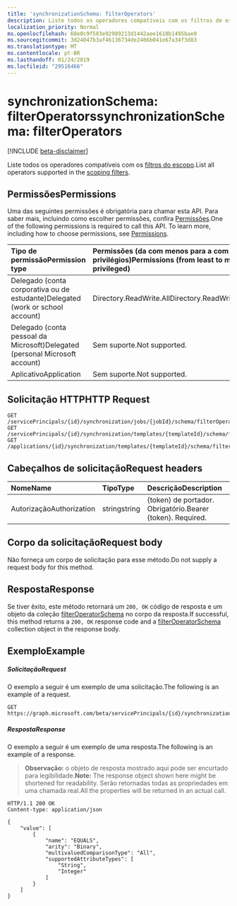 ```yaml
---
title: 'synchronizationSchema: filterOperators'
description: Liste todos os operadores compatíveis com os filtros de escopo.
localization_priority: Normal
ms.openlocfilehash: 68e0c9f583e92989213d1442aee1610b1495bae0
ms.sourcegitcommit: 3d24047b3af46136734de2486b041e67a34f3d83
ms.translationtype: MT
ms.contentlocale: pt-BR
ms.lasthandoff: 01/24/2019
ms.locfileid: "29516466"
---
```

# <a name="synchronizationschema-filteroperators"></a><span data-ttu-id="6d250-103">synchronizationSchema: filterOperators</span><span class="sxs-lookup"><span data-stu-id="6d250-103">synchronizationSchema: filterOperators</span></span>

[!INCLUDE [beta-disclaimer](../../includes/beta-disclaimer.md)]

<span data-ttu-id="6d250-104">Liste todos os operadores compatíveis com os [filtros do escopo](../resources/synchronization-filter.md).</span><span class="sxs-lookup"><span data-stu-id="6d250-104">List all operators supported in the [scoping filters](../resources/synchronization-filter.md).</span></span>

## <a name="permissions"></a><span data-ttu-id="6d250-105">Permissões</span><span class="sxs-lookup"><span data-stu-id="6d250-105">Permissions</span></span>
<span data-ttu-id="6d250-p101">Uma das seguintes permissões é obrigatória para chamar esta API. Para saber mais, incluindo como escolher permissões, confira [Permissões](/graph/permissions-reference).</span><span class="sxs-lookup"><span data-stu-id="6d250-p101">One of the following permissions is required to call this API. To learn more, including how to choose permissions, see [Permissions](/graph/permissions-reference).</span></span>

|<span data-ttu-id="6d250-108">Tipo de permissão</span><span class="sxs-lookup"><span data-stu-id="6d250-108">Permission type</span></span>                        | <span data-ttu-id="6d250-109">Permissões (da com menos para a com mais privilégios)</span><span class="sxs-lookup"><span data-stu-id="6d250-109">Permissions (from least to most privileged)</span></span>              |
|:--------------------------------------|:---------------------------------------------------------|
|<span data-ttu-id="6d250-110">Delegado (conta corporativa ou de estudante)</span><span class="sxs-lookup"><span data-stu-id="6d250-110">Delegated (work or school account)</span></span>     |<span data-ttu-id="6d250-111">Directory.ReadWrite.All</span><span class="sxs-lookup"><span data-stu-id="6d250-111">Directory.ReadWrite.All</span></span>  |
|<span data-ttu-id="6d250-112">Delegado (conta pessoal da Microsoft)</span><span class="sxs-lookup"><span data-stu-id="6d250-112">Delegated (personal Microsoft account)</span></span> |<span data-ttu-id="6d250-113">Sem suporte.</span><span class="sxs-lookup"><span data-stu-id="6d250-113">Not supported.</span></span>|
|<span data-ttu-id="6d250-114">Aplicativo</span><span class="sxs-lookup"><span data-stu-id="6d250-114">Application</span></span>                            |<span data-ttu-id="6d250-115">Sem suporte.</span><span class="sxs-lookup"><span data-stu-id="6d250-115">Not supported.</span></span> | 

## <a name="http-request"></a><span data-ttu-id="6d250-116">Solicitação HTTP</span><span class="sxs-lookup"><span data-stu-id="6d250-116">HTTP Request</span></span>
<!-- { "blockType": "ignored" } -->
```http
GET /servicePrincipals/{id}/synchronization/jobs/{jobId}/schema/filterOperators
GET /servicePrincipals/{id}/synchronization/templates/{templateId}/schema/filterOperators
GET /applications/{id}/synchronization/templates/{templateId}/schema/filterOperators
```

## <a name="request-headers"></a><span data-ttu-id="6d250-117">Cabeçalhos de solicitação</span><span class="sxs-lookup"><span data-stu-id="6d250-117">Request headers</span></span>

| <span data-ttu-id="6d250-118">Nome</span><span class="sxs-lookup"><span data-stu-id="6d250-118">Name</span></span>           | <span data-ttu-id="6d250-119">Tipo</span><span class="sxs-lookup"><span data-stu-id="6d250-119">Type</span></span>    | <span data-ttu-id="6d250-120">Descrição</span><span class="sxs-lookup"><span data-stu-id="6d250-120">Description</span></span>|
|:---------------|:--------|:-----------|
| <span data-ttu-id="6d250-121">Autorização</span><span class="sxs-lookup"><span data-stu-id="6d250-121">Authorization</span></span>  | <span data-ttu-id="6d250-122">string</span><span class="sxs-lookup"><span data-stu-id="6d250-122">string</span></span>  | <span data-ttu-id="6d250-p102">{token} de portador. Obrigatório.</span><span class="sxs-lookup"><span data-stu-id="6d250-p102">Bearer {token}. Required.</span></span> |

## <a name="request-body"></a><span data-ttu-id="6d250-125">Corpo da solicitação</span><span class="sxs-lookup"><span data-stu-id="6d250-125">Request body</span></span>

<span data-ttu-id="6d250-126">Não forneça um corpo de solicitação para esse método.</span><span class="sxs-lookup"><span data-stu-id="6d250-126">Do not supply a request body for this method.</span></span>

## <a name="response"></a><span data-ttu-id="6d250-127">Resposta</span><span class="sxs-lookup"><span data-stu-id="6d250-127">Response</span></span>

<span data-ttu-id="6d250-128">Se tiver êxito, este método retornará um `200, OK` código de resposta e um objeto da coleção [filterOperatorSchema](../resources/synchronization-filteroperatorschema.md) no corpo da resposta.</span><span class="sxs-lookup"><span data-stu-id="6d250-128">If successful, this method returns a `200, OK` response code and a [filterOperatorSchema](../resources/synchronization-filteroperatorschema.md) collection object in the response body.</span></span>

## <a name="example"></a><span data-ttu-id="6d250-129">Exemplo</span><span class="sxs-lookup"><span data-stu-id="6d250-129">Example</span></span>

##### <a name="request"></a><span data-ttu-id="6d250-130">Solicitação</span><span class="sxs-lookup"><span data-stu-id="6d250-130">Request</span></span>
<span data-ttu-id="6d250-131">O exemplo a seguir é um exemplo de uma solicitação.</span><span class="sxs-lookup"><span data-stu-id="6d250-131">The following is an example of a request.</span></span>
<!-- {
  "blockType": "request",
  "name": "synchronizationschema_filteroperators"
}-->
```http
GET https://graph.microsoft.com/beta/servicePrincipals/{id}/synchronization/jobs/{jobId}/schema/filterOperators
```

##### <a name="response"></a><span data-ttu-id="6d250-132">Resposta</span><span class="sxs-lookup"><span data-stu-id="6d250-132">Response</span></span>
<span data-ttu-id="6d250-133">O exemplo a seguir é um exemplo de uma resposta.</span><span class="sxs-lookup"><span data-stu-id="6d250-133">The following is an example of a response.</span></span>

><span data-ttu-id="6d250-134">**Observação:** o objeto de resposta mostrado aqui pode ser encurtado para legibilidade.</span><span class="sxs-lookup"><span data-stu-id="6d250-134">**Note:** The response object shown here might be shortened for readability.</span></span> <span data-ttu-id="6d250-135">Serão retornadas todas as propriedades em uma chamada real.</span><span class="sxs-lookup"><span data-stu-id="6d250-135">All the properties will be returned in an actual call.</span></span>

<!-- {
  "blockType": "response",
  "truncated": true,
  "@odata.type": "microsoft.graph.filterOperatorSchema",
  "isCollection": true
} -->
```http
HTTP/1.1 200 OK
Content-type: application/json

{
    "value": [
        {
            "name": "EQUALS",
            "arity": "Binary",
            "multivaluedComparisonType": "All",
            "supportedAttributeTypes": [
                "String",
                "Integer"
            ]
        }
    ]
}
```
<!--
Below is the full response, which had to be redacted above as Markdown Scanner tool trips over "type" values containing 
non-string type names like "Integer" or "Boolean"

{
    "value": [
        {
            "name": "EQUALS",
            "arity": "Binary",
            "multivaluedComparisonType": "All",
            "supportedAttributeTypes": [
                "Integer",
                "String"
            ]
        },
        {
            "name": "IS FALSE",
            "arity": "Unary",
            "multivaluedComparisonType": "All",
            "supportedAttributeTypes": [
                "Boolean"
            ]
        },
        {
            "name": "IS NOT NULL",
            "arity": "Unary",
            "multivaluedComparisonType": "All",
            "supportedAttributeTypes": [
                "Integer",
                "String",
                "Binary",
                "Boolean"
            ]
        },
        {
            "name": "IS NULL",
            "arity": "Unary",
            "multivaluedComparisonType": "All",
            "supportedAttributeTypes": [
                "Integer",
                "String",
                "Binary",
                "Boolean"
            ]
        },
        {
            "name": "IS TRUE",
            "arity": "Unary",
            "multivaluedComparisonType": "All",
            "supportedAttributeTypes": [
                "Boolean"
            ]
        },
        {
            "name": "NOT EQUALS",
            "arity": "Binary",
            "multivaluedComparisonType": "All",
            "supportedAttributeTypes": [
                "Integer",
                "String"
            ]
        },
        {
            "name": "NOT REGEX MATCH",
            "arity": "Binary",
            "multivaluedComparisonType": "All",
            "supportedAttributeTypes": [
                "Integer",
                "String"
            ]
        },
        {
            "name": "REGEX MATCH",
            "arity": "Binary",
            "multivaluedComparisonType": "All",
            "supportedAttributeTypes": [
                "Integer",
                "String"
            ]
        }
    ]
}
-->
<!-- uuid: 8fcb5dbc-d5aa-4681-8e31-b001d5168d79
2015-10-25 14:57:30 UTC -->
<!--
{
  "type": "#page.annotation",
  "description": "synchronizationSchema: filterOperators",
  "keywords": "",
  "section": "documentation",
  "tocPath": "",
  "suppressions": [
    "Error: /api-reference/beta/api/synchronization-synchronizationschema-filteroperators.md:\r\n      Exception processing links.\r\n    System.ArgumentException: Link Definition was null. Link text: !INCLUDE [beta-disclaimer](../../includes/beta-disclaimer.md)\r\n      at ApiDoctor.Validation.DocFile.get_LinkDestinations()\r\n      at ApiDoctor.Validation.DocSet.ValidateLinks(Boolean includeWarnings, String[] relativePathForFiles, IssueLogger issues, Boolean requireFilenameCaseMatch, Boolean printOrphanedFiles)"
  ]
}
-->
